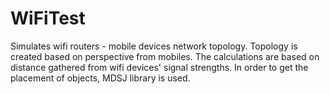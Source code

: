 WiFiTest
========
Simulates wifi routers - mobile devices network topology. Topology is created based on perspective from mobiles. The calculations are based on distance gathered from wifi devices' signal strengths. In order to get the placement of objects, MDSJ library is used.
